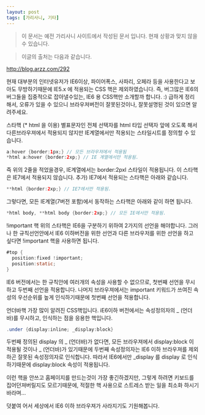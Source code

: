 ```yaml
---
layout: post
tags: [가리사니, 기타]
---
```


> 이 문서는 예전 가리사니 사이트에서 작성된 문서 입니다.
현재 상황과 맞지 않을 수 있습니다.



> 이글의 출처는 다음과 같습니다.
>
http://blog.arzz.com/292


현재 대부분의 인터넷유저가 IE6이상, 파이어폭스, 사파리, 오페라 등을 사용한다고 보아도 무방하기때문에 IE5.x 에 적용되는 CSS 핵은 제외하였습니다.
즉, 버그많은 IE6의 버그들을 집중적으로 잡아낼수있는, IE6 용 CSS핵만 소개할까 합니다. :)
급하게 정리해서, 오류가 있을 수 있으니 브라우져버전이 잘못된것이나, 잘못설명된 것이 있으면 알려주세요.

스타핵 (* html 을 이용)
별표문자인 전체 선택자를 html 타입 선택자 앞에 오도록 해서 다른브라우져에서 적용되지 않지만 IE계열에서만 적용되는 스타일시트를 정의할 수 있습니다.

``` java
a:hover {border:1px;} // 모든 브라우져에서 적용됨
*html a:hover {border:2xp;} // IE 계열에서만 적용됨.
```

즉 위의 2줄을 적었을경우, IE계열에서는 border:2pxl 스타일이 적용됩니다.
이 스타핵은 IE7에서 적용되지 않습니다.
추가) IE7에서 적용되는 스타핵은 아래와 같습니다.

``` java
**html {border:2xp;} // IE7에서만 적용됨.
```

그렇다면, 모든 IE계열(7버전 포함)에서 동작하는 스타핵은 아래와 같이 하면 됩니다.

``` java
*html body, **html body {border:2xp;} // 모든 IE에서만 적용됨.
```


!important 핵
위의 스타핵은 IE6을 구분하기 위하여 2가지의 선언을 해야합니다. 그러나 한 규칙선언안에서 IE6 이하버전을 위한 선언과 다른 브라우저를 위한 선언을 하고 싶다면 !important 핵을 사용하면 됩니다.

``` java
#top {
  position:fixed !important;
  position:static;
}
```

IE6 버전에서는 한 규칙안에 여러개의 속성을 사용할 수 없으므로, 첫번째 선언을 무시하고 두번째 선언을 적용합니다.
나머지 브라우져에서는 important 키워드가 쓰여진 속성의 우선순위를 높게 인식하기때문에 첫번째 선언을 적용합니다.



언더바핵
가장 많이 알려진 CSS핵입니다.
iE6이하 버전에서는 속성정의자의 _ (언더바)를 무시하고, 인식하는 점을 응용한 핵입니다.

``` java
.under {display:inline; _display:block}
```

두번째 정의된 display 의 _ (언더바)가 없다면, 모든 브라우져에서 display:block 이 적용될 것이나 _ (언더바)가 있기때문에 두번째 속성정의자는 IE6 이하 브라우져를 제외하곤 잘못된 속성정의자로 인식합니다.
따라서 IE6에서만 _display 를 display 로 인식하기때문에 display:block 속성이 적용됩니다.




이런 핵을 안쓰고 홈페이지를 만드는것이 가장 좋긴하겠지만, 그렇게 하려면 키보드를 집어던져버릴지도 모르기때문에, 적절한 핵 사용으로 스트레스 받는 일을 최소화 하시기 바라며...

덧붙여 어서 세상에서 IE6 이하 브라우져가 사라지기도 기원해봅니다.